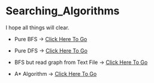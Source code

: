 # Searching_Algorithms

I hope all things will clear.

- Pure BFS  ->  [Click Here To Go]()

- Pure DFS  ->  [Click Here To Go]()

- BFS but read graph from Text File  ->  [Click Here To Go]()

- A* Algorithm  ->  [Click Here To Go]()
